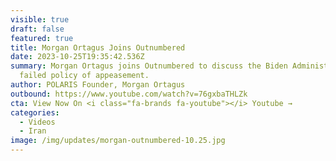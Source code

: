 ```yaml
---
visible: true
draft: false
featured: true
title: Morgan Ortagus Joins Outnumbered
date: 2023-10-25T19:35:42.536Z
summary: Morgan Ortagus joins Outnumbered to discuss the Biden Administration's
  failed policy of appeasement.
author: POLARIS Founder, Morgan Ortagus
outbound: https://www.youtube.com/watch?v=76gxbaTHLZk
cta: View Now On <i class="fa-brands fa-youtube"></i> Youtube →
categories:
  - Videos
  - Iran
image: /img/updates/morgan-outnumbered-10.25.jpg
---
```

